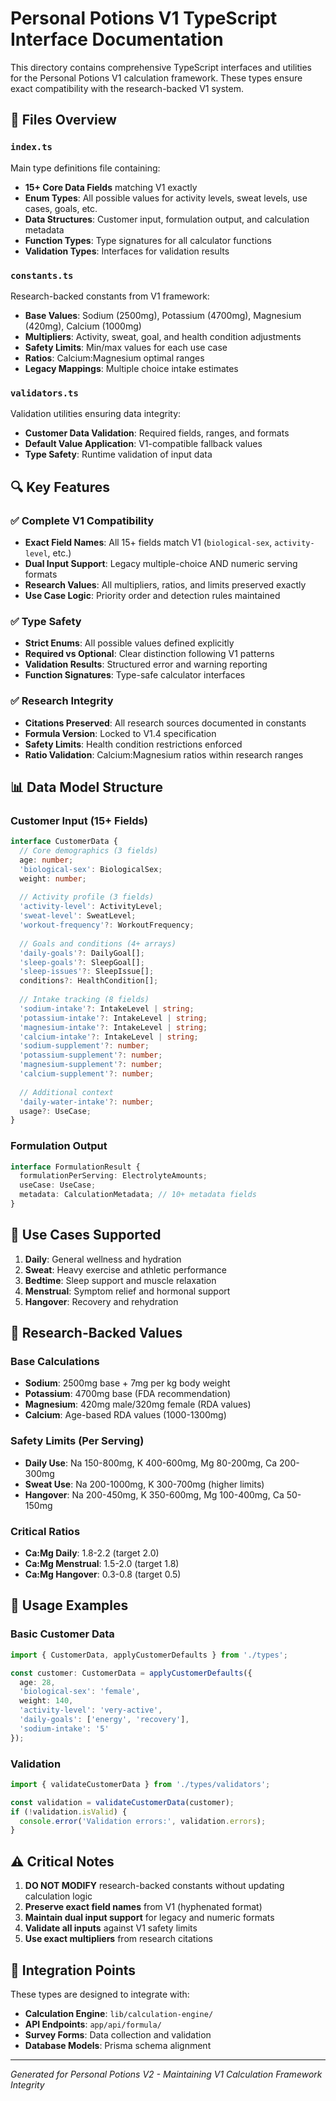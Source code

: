 # Personal Potions V1 TypeScript Interface Documentation

This directory contains comprehensive TypeScript interfaces and utilities for the Personal Potions V1 calculation framework. These types ensure exact compatibility with the research-backed V1 system.

## 📁 Files Overview

### `index.ts`
Main type definitions file containing:
- **15+ Core Data Fields** matching V1 exactly
- **Enum Types**: All possible values for activity levels, sweat levels, use cases, goals, etc.
- **Data Structures**: Customer input, formulation output, and calculation metadata
- **Function Types**: Type signatures for all calculator functions
- **Validation Types**: Interfaces for validation results

### `constants.ts`
Research-backed constants from V1 framework:
- **Base Values**: Sodium (2500mg), Potassium (4700mg), Magnesium (420mg), Calcium (1000mg)
- **Multipliers**: Activity, sweat, goal, and health condition adjustments
- **Safety Limits**: Min/max values for each use case
- **Ratios**: Calcium:Magnesium optimal ranges
- **Legacy Mappings**: Multiple choice intake estimates

### `validators.ts`
Validation utilities ensuring data integrity:
- **Customer Data Validation**: Required fields, ranges, and formats
- **Default Value Application**: V1-compatible fallback values
- **Type Safety**: Runtime validation of input data

## 🔍 Key Features

### ✅ Complete V1 Compatibility
- **Exact Field Names**: All 15+ fields match V1 (`biological-sex`, `activity-level`, etc.)
- **Dual Input Support**: Legacy multiple-choice AND numeric serving formats
- **Research Values**: All multipliers, ratios, and limits preserved exactly
- **Use Case Logic**: Priority order and detection rules maintained

### ✅ Type Safety
- **Strict Enums**: All possible values defined explicitly
- **Required vs Optional**: Clear distinction following V1 patterns
- **Validation Results**: Structured error and warning reporting
- **Function Signatures**: Type-safe calculator interfaces

### ✅ Research Integrity
- **Citations Preserved**: All research sources documented in constants
- **Formula Version**: Locked to V1.4 specification
- **Safety Limits**: Health condition restrictions enforced
- **Ratio Validation**: Calcium:Magnesium ratios within research ranges

## 📊 Data Model Structure

### Customer Input (15+ Fields)
```typescript
interface CustomerData {
  // Core demographics (3 fields)
  age: number;
  'biological-sex': BiologicalSex;
  weight: number;
  
  // Activity profile (3 fields)
  'activity-level': ActivityLevel;
  'sweat-level': SweatLevel;
  'workout-frequency'?: WorkoutFrequency;
  
  // Goals and conditions (4+ arrays)
  'daily-goals'?: DailyGoal[];
  'sleep-goals'?: SleepGoal[];
  'sleep-issues'?: SleepIssue[];
  conditions?: HealthCondition[];
  
  // Intake tracking (8 fields)
  'sodium-intake'?: IntakeLevel | string;
  'potassium-intake'?: IntakeLevel | string;
  'magnesium-intake'?: IntakeLevel | string;
  'calcium-intake'?: IntakeLevel | string;
  'sodium-supplement'?: number;
  'potassium-supplement'?: number;
  'magnesium-supplement'?: number;
  'calcium-supplement'?: number;
  
  // Additional context
  'daily-water-intake'?: number;
  usage?: UseCase;
}
```

### Formulation Output
```typescript
interface FormulationResult {
  formulationPerServing: ElectrolyteAmounts;
  useCase: UseCase;
  metadata: CalculationMetadata; // 10+ metadata fields
}
```

## 🎯 Use Cases Supported

1. **Daily**: General wellness and hydration
2. **Sweat**: Heavy exercise and athletic performance
3. **Bedtime**: Sleep support and muscle relaxation
4. **Menstrual**: Symptom relief and hormonal support
5. **Hangover**: Recovery and rehydration

## 🔬 Research-Backed Values

### Base Calculations
- **Sodium**: 2500mg base + 7mg per kg body weight
- **Potassium**: 4700mg base (FDA recommendation)
- **Magnesium**: 420mg male/320mg female (RDA values)
- **Calcium**: Age-based RDA values (1000-1300mg)

### Safety Limits (Per Serving)
- **Daily Use**: Na 150-800mg, K 400-600mg, Mg 80-200mg, Ca 200-300mg
- **Sweat Use**: Na 200-1000mg, K 300-700mg (higher limits)
- **Hangover**: Na 200-450mg, K 350-600mg, Mg 100-400mg, Ca 50-150mg

### Critical Ratios
- **Ca:Mg Daily**: 1.8-2.2 (target 2.0)
- **Ca:Mg Menstrual**: 1.5-2.0 (target 1.8)
- **Ca:Mg Hangover**: 0.3-0.8 (target 0.5)

## 🚀 Usage Examples

### Basic Customer Data
```typescript
import { CustomerData, applyCustomerDefaults } from './types';

const customer: CustomerData = applyCustomerDefaults({
  age: 28,
  'biological-sex': 'female',
  weight: 140,
  'activity-level': 'very-active',
  'daily-goals': ['energy', 'recovery'],
  'sodium-intake': '5'
});
```

### Validation
```typescript
import { validateCustomerData } from './types/validators';

const validation = validateCustomerData(customer);
if (!validation.isValid) {
  console.error('Validation errors:', validation.errors);
}
```

## ⚠️ Critical Notes

1. **DO NOT MODIFY** research-backed constants without updating calculation logic
2. **Preserve exact field names** from V1 (hyphenated format)
3. **Maintain dual input support** for legacy and numeric formats
4. **Validate all inputs** against V1 safety limits
5. **Use exact multipliers** from research citations

## 🔗 Integration Points

These types are designed to integrate with:
- **Calculation Engine**: `lib/calculation-engine/`
- **API Endpoints**: `app/api/formula/`
- **Survey Forms**: Data collection and validation
- **Database Models**: Prisma schema alignment

---

*Generated for Personal Potions V2 - Maintaining V1 Calculation Framework Integrity* 